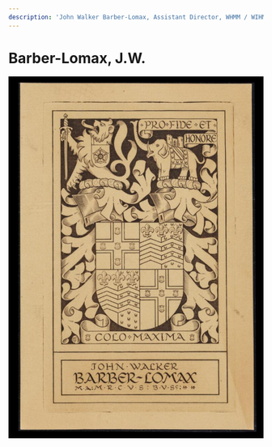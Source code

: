 ```yaml
---
description: 'John Walker Barber-Lomax, Assistant Director, WHMM / WIHM, in post 1964-69'
---
```


# Barber-Lomax, J.W.

![Image: EPH19](../../../.gitbook/assets/barber-lomax-bookplate.jpg)

